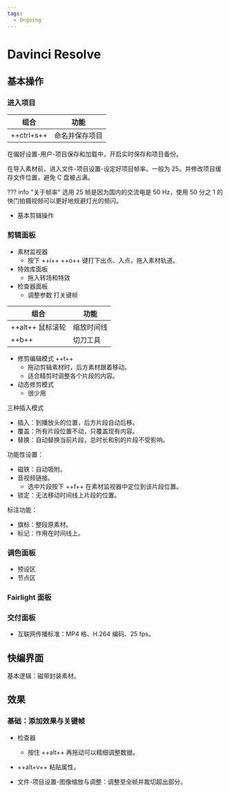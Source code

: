 ```yaml
---
tags:
  - Ongoing
---
```


# Davinci Resolve

## 基本操作

### 进入项目

| 组合 | 功能 |
|-|-|
| ++ctrl+s++ | 命名并保存项目 |

在偏好设置-用户-项目保存和加载中，开启实时保存和项目备份。

在导入素材前，进入文件-项目设置-设定好项目帧率。一般为 25。并修改项目缓存文件位置，避免 C 盘被占满。 

??? info "关于帧率"
    选用 25 帧是因为国内的交流电是 50 Hz，使用 50 分之 1 的快门拍摄视频可以更好地规避灯光的频闪。

* 基本剪辑操作

### 剪辑面板

* 素材监视器
    * 按下 ++i++ ++o++ 键打下出点、入点，拖入素材轨道。
* 特效库面板
    * 拖入转场和特效
* 检查器面板
    * 调整参数
    打关键帧

| 组合 | 功能 |
|-|-|
| ++alt++ 鼠标滚轮 | 缩放时间线 |
| ++b++ | 切刀工具 |

* 修剪编辑模式 ++t++
    * 拖动剪辑素材时，后方素材跟着移动。
    * 适合精剪时调整各个片段的内容。
* 动态修剪模式
    * 很少用

三种插入模式

* 插入：到播放头的位置，后方片段自动后移。
* 覆盖：所有片段位置不动，只覆盖现有内容。
* 替换：自动替换当前片段，总时长和别的片段不受影响。

功能性设置：

* 磁铁：自动吸附。
* 音视频链接。
    * 选中片段按下 ++f++ 在素材监视器中定位到该片段位置。
* 锁定：无法移动时间线上片段的位置。

标注功能：

* 旗标：整段原素材。
* 标记：作用在时间线上。




### 调色面板

* 预设区
* 节点区

### Fairlight 面板

### 交付面板

* 互联网传播标准：MP4 格、H.264 编码、25 fps。

## 快编界面

基本逻辑：磁带封装素材。



## 效果

### 基础：添加效果与关键帧

* 检查器
    * 按住 ++alt++ 再拖动可以精细调整数据。

* ++alt+v++ 粘贴属性。
* 文件-项目设置-图像缩放与调整：调整至全帧并裁切超出部分。